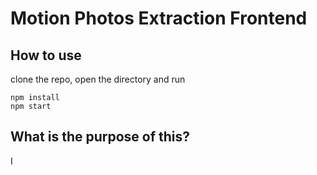 # Motion Photos Extraction Frontend

## How to use

clone the repo, open the directory and run 
```
npm install
npm start 
```

## What is the purpose of this?
I